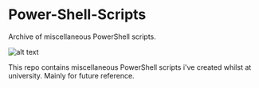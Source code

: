 # Power-Shell-Scripts
Archive of miscellaneous PowerShell scripts.

![alt text](https://upload.wikimedia.org/wikipedia/commons/a/af/PowerShell_Core_6.0_icon.png "PowerShell")


This repo contains miscellaneous PowerShell scripts i've created whilst at university. Mainly for future reference.
